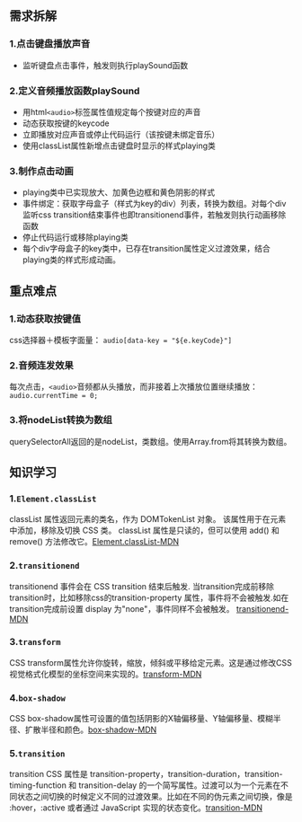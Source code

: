 ## 需求拆解
### 1.点击键盘播放声音
- 监听键盘点击事件，触发则执行playSound函数

### 2.定义音频播放函数playSound
- 用html`<audio>`标签属性值规定每个按键对应的声音
- 动态获取按键的keycode
- 立即播放对应声音或停止代码运行（该按键未绑定音乐）
- 使用classList属性新增点击键盘时显示的样式playing类

### 3.制作点击动画
- playing类中已实现放大、加黄色边框和黄色阴影的样式
- 事件绑定：获取字母盒子（样式为key的div）列表，转换为数组。对每个div监听css transition结束事件也即transitionend事件，若触发则执行动画移除函数
- 停止代码运行或移除playing类
- 每个div字母盒子的key类中，已存在transition属性定义过渡效果，结合playing类的样式形成动画。

## 重点难点
### 1.动态获取按键值
css选择器＋模板字面量：
 `audio[data-key = "${e.keyCode}"]`
### 2.音频连发效果
每次点击，`<audio>`音频都从头播放，而非接着上次播放位置继续播放：
```audio.currentTime = 0;```
### 3.将nodeList转换为数组
querySelectorAll返回的是nodeList，类数组。使用Array.from将其转换为数组。

## 知识学习
### 1.`Element.classList`
classList 属性返回元素的类名，作为 DOMTokenList 对象。
该属性用于在元素中添加，移除及切换 CSS 类。
classList 属性是只读的，但可以使用 add() 和 remove() 方法修改它。[Element.classList-MDN](https://developer.mozilla.org/zh-CN/docs/Web/API/Element/classList)

### 2.`transitionend`
transitionend 事件会在 CSS transition 结束后触发. 当transition完成前移除transition时，比如移除css的transition-property 属性，事件将不会被触发.如在transition完成前设置  display 为"none"，事件同样不会被触发。
[transitionend-MDN](https://developer.mozilla.org/zh-CN/docs/Web/API/HTMLElement/transitionend_event)

### 3.`transform`
CSS transform属性允许你旋转，缩放，倾斜或平移给定元素。这是通过修改CSS视觉格式化模型的坐标空间来实现的。[transform-MDN](https://developer.mozilla.org/zh-CN/docs/Web/CSS/transform)

### 4.`box-shadow`
CSS box-shadow属性可设置的值包括阴影的X轴偏移量、Y轴偏移量、模糊半径、扩散半径和颜色。[box-shadow-MDN](https://developer.mozilla.org/zh-CN/docs/Web/CSS/box-shadow)

### 5.`transition`
transition CSS 属性是 transition-property，transition-duration，transition-timing-function 和 transition-delay 的一个简写属性。过渡可以为一个元素在不同状态之间切换的时候定义不同的过渡效果。比如在不同的伪元素之间切换，像是 :hover，:active 或者通过 JavaScript 实现的状态变化。[transition-MDN](https://developer.mozilla.org/zh-CN/docs/Web/CSS/transition)